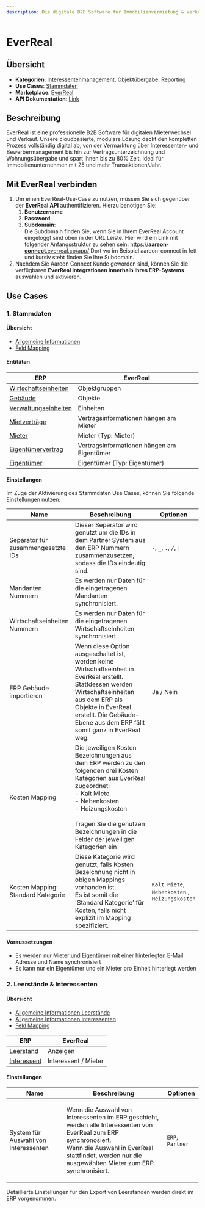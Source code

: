 ```yaml
---
description: Die digitale B2B Software für Immobilienvermietung & Verkauf
---
```


# EverReal

## Übersicht

* **Kategorien**: [Interessentenmanagement](../kategorien/interessentenmanagement.md), [Objektübergabe](../kategorien/objektuebergabe.md), [Reporting](../kategorien/reporting.md)
* **Use Cases**: [Stammdaten](../use-cases/stammdaten.md)
* **Marketplace**: [EverReal](https://marketplace.aareon.com/de/listings/everreal)
* **API Dokumentation**: [Link](https://api-docs.everreal.co/endpoints)

## Beschreibung

EverReal ist eine professionelle B2B Software für digitalen Mieterwechsel und Verkauf. Unsere cloudbasierte, modulare Lösung deckt den kompletten Prozess vollständig digital ab, von der Vermarktung über Interessenten- und Bewerbermanagement bis hin zur Vertragsunterzeichnung und Wohnungsübergabe und spart Ihnen bis zu 80% Zeit. Ideal für Immobilienunternehmen mit 25 und mehr Transaktionen/Jahr.

## Mit EverReal verbinden

1. Um einen EverReal-Use-Case zu nutzen, müssen Sie sich gegenüber der **EverReal API** authentifizieren. Hierzu benötigen Sie:
   1. **Benutzername**
   2. **Password**
   3. **Subdomain**:\
      Die Subdomain finden Sie, wenn Sie in Ihrem EverReal Account eingeloggt sind oben in der URL Leiste. Hier wird ein Link mit folgender Anfangsstruktur zu sehen sein: [https://**aareon-connect**.everreal.co/app/](https://sandbox-aareon-connect.everreal.co/app/) Dort wo im Beispiel aareon-connect in fett und kursiv steht finden Sie Ihre Subdomain.
2. Nachdem Sie Aareon Connect Kunde geworden sind, können Sie die verfügbaren **EverReal Integrationen innerhalb Ihres ERP-Systems** auswählen und aktivieren.

## Use Cases

### 1. Stammdaten

#### Übersicht

* [Allgemeine Informationen](../use-cases/stammdaten.md)
* [Feld Mapping](https://docs.google.com/spreadsheets/d/1b5iCRsnGxBGTXNzHzaNm0SlfRoIpbRofghzS-7HwbVc/edit#gid=1213044489\&fvid=23969279)

#### Entitäten

| ERP                                                            | EverReal                                   |
| -------------------------------------------------------------- | ------------------------------------------ |
| [Wirtschaftseinheiten](../entitaeten/wirtschaftseinheiten.md)  | Objektgruppen                              |
| [Gebäude](../entitaeten/gebaeude.md)                           | Objekte                                    |
| [Verwaltungseinheiten](../kategorien/eigentuemerverwaltung.md) | Einheiten                                  |
| [Mietverträge](../entitaeten/mietvertraege.md)                 | Vertragsinformationen hängen am Mieter     |
| [Mieter](../entitaeten/mieter.md)                              | Mieter (Typ: Mieter)                       |
| [Eigentümervertrag](../entitaeten/eigentuemervertraege.md)     | Vertragsinformationen hängen am Eigentümer |
| [Eigentümer](../entitaeten/eigentuemer.md)                     | Eigentümer (Typ: Eigentümer)               |

#### Einstellungen

Im Zuge der Aktivierung des Stammdaten Use Cases, können Sie folgende Einstellungen nutzen:

<table><thead><tr><th width="165">Name</th><th width="450.33333333333326">Beschreibung</th><th>Optionen</th></tr></thead><tbody><tr><td>Separator für zusammengesetzte IDs</td><td>Dieser Seperator wird genutzt um die IDs in dem Partner System aus den ERP Nummern zusammenzusetzen, sodass die IDs eindeutig sind.</td><td><code>-</code>, <code>_</code>, <code>.</code>, <code>/</code>, <code>|</code></td></tr><tr><td>Mandanten Nummern</td><td>Es werden nur Daten für die eingetragenen Mandanten synchronisiert.</td><td></td></tr><tr><td>Wirtschaftseinheiten Nummern</td><td>Es werden nur Daten für die eingetragenen Wirtschaftseinheiten synchronisiert.</td><td></td></tr><tr><td>ERP Gebäude importieren</td><td>Wenn diese Option ausgeschaltet ist, werden keine Wirtschaftseinheit in EverReal erstellt. Stattdessen werden Wirtschaftseinheiten aus dem ERP als Objekte in EverReal erstellt. Die Gebäude-Ebene aus dem ERP fällt somit ganz in EverReal weg.</td><td>Ja / Nein</td></tr><tr><td>Kosten Mapping</td><td>Die jeweiligen Kosten Bezeichnungen aus dem ERP werden zu den folgenden drei Kosten Kategorien aus EverReal zugeordnet:<br>- Kalt Miete<br>- Nebenkosten<br>- Heizungskosten<br><br>Tragen Sie die genutzen Bezeichnungen in die Felder der jeweiligen Kategorien ein</td><td></td></tr><tr><td>Kosten Mapping: Standard Kategorie</td><td>Diese Kategorie wird genutzt, falls Kosten Bezeichnung nicht in obigen Mappings vorhanden ist.<br>Es ist somit die 'Standard Kategorie' für Kosten, falls nicht explizit im Mapping spezifiziert.</td><td><code>Kalt Miete</code>, <code>Nebenkosten</code> , <code>Heizungskosten</code></td></tr></tbody></table>

#### Voraussetzungen

* Es werden nur Mieter und Eigentümer mit einer hinterlegten E-Mail Adresse und Name synchronisiert
* Es kann nur ein Eigentümer und ein Mieter pro Einheit hinterlegt werden

### 2. Leerstände & Interessenten

#### Übersicht

* [Allgemeine Informationen Leerstände](../entitaeten/leerstaende.md)
* [Allgemeine Informationen Interessenten](../use-cases/interessenten.md)
* [Feld Mapping](https://docs.google.com/spreadsheets/d/1b5iCRsnGxBGTXNzHzaNm0SlfRoIpbRofghzS-7HwbVc/edit#gid=96033489\&fvid=276732562)

| ERP                                           | EverReal             |
| --------------------------------------------- | -------------------- |
| [Leerstand](../entitaeten/leerstaende.md)     | Anzeigen             |
| [Interessent](../entitaeten/interessenten.md) | Interessent / Mieter |

#### Einstellungen

| Name                                 | Beschreibung                                                                                                                                                                                                                        | Optionen         |
| ------------------------------------ | ----------------------------------------------------------------------------------------------------------------------------------------------------------------------------------------------------------------------------------- | ---------------- |
| System für Auswahl von Interessenten | <p>Wenn die Auswahl von Interessenten im ERP geschieht, werden  alle Interessenten von EverReal zum ERP synchronosiert.<br>Wenn die Auswahl in EverReal stattfindet, werden nur die ausgewählten Mieter zum ERP synchronisiert.</p> | `ERP`, `Partner` |

Detaillierte Einstellungen für den Export von Leerstanden werden direkt im ERP vorgenommen.
